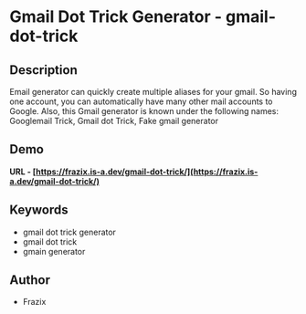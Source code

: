 
# Gmail Dot Trick Generator - gmail-dot-trick

## Description

Email generator can quickly create multiple aliases for your gmail. So having one account, you can automatically have many other mail accounts to Google. Also, this Gmail generator is known under the following names: Googlemail Trick, Gmail dot Trick, Fake gmail generator

## Demo
**URL - [https://frazix.is-a.dev/gmail-dot-trick/](https://frazix.is-a.dev/gmail-dot-trick/)**  


## Keywords

- gmail dot trick generator
- gmail dot trick
- gmain generator

## Author

- Frazix
